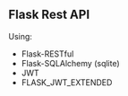 ## Flask Rest API 

Using: 
 - Flask-RESTful
 - Flask-SQLAlchemy (sqlite)
 - JWT
 - FLASK_JWT_EXTENDED
